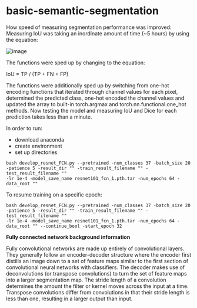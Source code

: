 # basic-semantic-segmentation
How speed of measuring segmentation performance was improved:
Measuring IoU was taking an inordinate amount of time (~5 hours) by using the equation:

![image](https://github.com/d-f/basic-semantic-segmentation/assets/118086192/e1dcfc95-1c94-4e78-8d1d-c97067ec4bcc)

The functions were sped up by changing to the equation:
 
 IoU = TP / (TP + FN + FP)

 The functions were additionally sped up by switching from one-hot encoding functions that iterated through channel values for each pixel, determined the predicted class, one-hot encoded the channel values and updated the array to built-in torch.argmax and torch.nn.functional.one_hot methods. Now testing the model and measuring IoU and Dice for each prediction takes less than a minute.

 In order to run:

- download anaconda
- create environment
- set up directories
 
 ```
bash develop_resnet_FCN.py --pretrained -num_classes 37 -batch_size 20 -patience 5 -result_dir "" -train_result_filename "" -test_result_filename ""
-lr 1e-4 -model_save_name resnet101_fcn_1.pth.tar -num_epochs 64 -data_root ""
```
To resume training on a specific epoch:
```
bash develop_resnet_FCN.py --pretrained -num_classes 37 -batch_size 20 -patience 5 -result_dir "" -train_result_filename "" -test_result_filename ""
-lr 1e-4 -model_save_name resnet101_fcn_1.pth.tar -num_epochs 64 -data_root "" --continue_bool -start_epoch 32
```

**Fully connected network background information**

Fully convolutional networks are made up entirely of convolutional layers. They generally follow an encoder-decoder structure where the encoder first distills an image down to a set of feature maps similar to the first section of convolutional neural networks with classifiers. The decoder makes use of deconvolutions (or transpose convolutions) to turn the set of feature maps into a larger segmentation map. The stride length of a convolution determines the amount the filter or kernel moves across the input at a time. Transpose convolutions differ from convolutions in that their stride length is less than one, resulting in a larger output than input.
